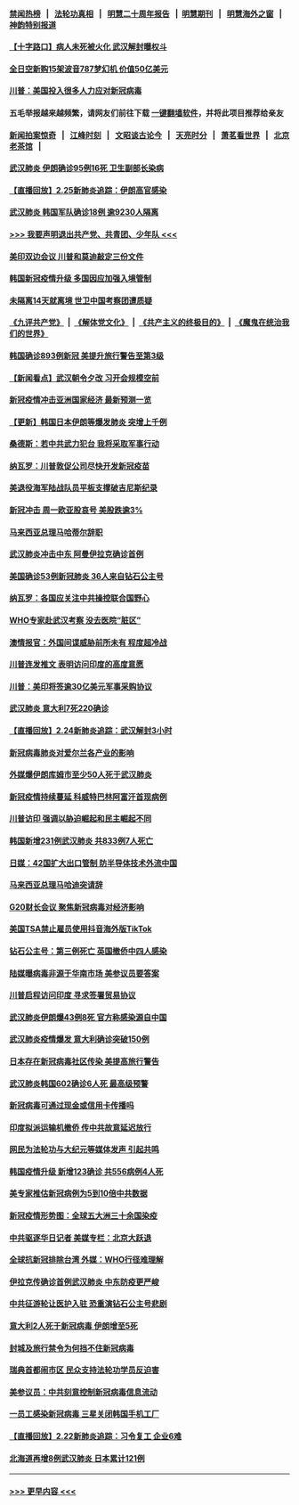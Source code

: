 #### [禁闻热榜](热点新闻.md?=0)  &nbsp;&nbsp;|&nbsp;&nbsp; [法轮功真相](https://github.com/gfw-breaker/truth/blob/master/README.md?=0) &nbsp;&nbsp;|&nbsp;&nbsp; [明慧二十周年报告](https://github.com/gfw-breaker/mh-reports/blob/master/README.md?=0) &nbsp;&nbsp;|&nbsp;&nbsp;[明慧期刊](https://github.com/gfw-breaker/mh-qikan) &nbsp;&nbsp;|&nbsp;&nbsp; [明慧海外之窗](https://github.com/gfw-breaker/mh-news/blob/master/README.md?=0) &nbsp;&nbsp;|&nbsp;&nbsp; [神韵特别报道](https://github.com/gfw-breaker/mh-news/blob/master/shenyun.md?=0)
#### [【十字路口】病人未死被火化 武汉解封曝权斗](../pages/nsc418/n11893784.md?t=02260201) 
#### [全日空新购15架波音787梦幻机 价值50亿美元](../pages/nsc418/n11895154.md?t=02260201) 
#### [川普：美国投入很多人力应对新冠病毒](../pages/nsc418/n11894977.md?t=02260201) 
#### 五毛举报越来越频繁，请网友们前往下载 [一键翻墙软件](https://github.com/gfw-breaker/ssr-accounts)，并将此项目推荐给亲友
#### [新闻拍案惊奇](https://github.com/gfw-breaker/banned-news/blob/master/pages/link4.md) &nbsp;&nbsp;|&nbsp;&nbsp; [江峰时刻](https://github.com/gfw-breaker/banned-news/blob/master/pages/link4.md) &nbsp;&nbsp;|&nbsp;&nbsp; [文昭谈古论今](https://github.com/gfw-breaker/banned-news/blob/master/pages/link4.md) &nbsp;&nbsp;|&nbsp;&nbsp; [天亮时分](https://github.com/gfw-breaker/banned-news/blob/master/pages/link4.md) &nbsp;&nbsp;|&nbsp;&nbsp; [萧茗看世界](https://github.com/gfw-breaker/banned-news/blob/master/pages/link4.md) &nbsp;&nbsp;|&nbsp;&nbsp; [北京老茶馆](https://github.com/gfw-breaker/banned-news/blob/master/pages/link4.md) &nbsp;&nbsp;|&nbsp;&nbsp; 
#### [武汉肺炎 伊朗确诊95例16死 卫生副部长染病](../pages/nsc418/n11894906.md?t=02260201) 
#### [【直播回放】2.25新肺炎追踪：伊朗高官感染](../pages/nsc418/n11894749.md?t=02260201) 
#### [武汉肺炎 韩国军队确诊18例 逾9230人隔离](../pages/nsc418/n11894703.md?t=02260201) 
#### [>>> 我要声明退出共产党、共青团、少年队 <<<](https://github.com/begood0513/goodnews/blob/master/quit/letter.md) 
#### [美印双边会议 川普和莫迪敲定三份文件](../pages/nsc418/n11894247.md?t=02260201) 
#### [韩国新冠疫情升级 多国因应加强入境管制](../pages/nsc418/n11894334.md?t=02260201) 
#### [未隔离14天就离境 世卫中国考察团遭质疑](../pages/nsc418/n11893756.md?t=02260201) 
#### [《九评共产党》](https://github.com/begood0513/9ping.md/blob/master/README.md) &nbsp;|&nbsp; [《解体党文化》](../../../../jtdwh.md/blob/master/README.md)  &nbsp;|&nbsp; [《共产主义的终极目的》](../../../../gczydzjmd.md/blob/master/README.md) &nbsp;|&nbsp; [《魔鬼在统治我们的世界》](../../../../mgztzwmdsj.md/blob/master/README.md) 
#### [韩国确诊893例新冠 美提升旅行警告至第3级](../pages/nsc418/n11893662.md?t=02260201) 
#### [【新闻看点】武汉朝令夕改 习开会规模空前](../pages/nsc418/n11892858.md?t=02260201) 
#### [新冠疫情冲击亚洲国家经济 最新预测一览](../pages/nsc418/n11893339.md?t=02260201) 
#### [【更新】韩国日本伊朗等爆发肺炎 突增上千例](../pages/nsc418/n11890652.md?t=02260201) 
#### [桑德斯：若中共武力犯台 我将采取军事行动](../pages/nsc418/n11893282.md?t=02260201) 
#### [纳瓦罗：川普敦促公司尽快开发新冠疫苗](../pages/nsc418/n11893211.md?t=02260201) 
#### [美退役海军陆战队员平板支撑破吉尼斯纪录](../pages/nsc418/n11893022.md?t=02260201) 
#### [新冠冲击 周一欧亚股哀号 美股跌逾3%](../pages/nsc418/n11892648.md?t=02260201) 
#### [马来西亚总理马哈蒂尔辞职](../pages/nsc418/n11892792.md?t=02260201) 
#### [武汉肺炎冲击中东 阿曼伊拉克确诊首例](../pages/nsc418/n11892871.md?t=02260201) 
#### [美国确诊53例新冠肺炎 36人来自钻石公主号](../pages/nsc418/n11892877.md?t=02260201) 
#### [纳瓦罗：各国应关注中共操控联合国野心](../pages/nsc418/n11892856.md?t=02260201) 
#### [WHO专家赴武汉考察 没去医院“脏区”](../pages/nsc418/n11892736.md?t=02260201) 
#### [澳情报官：外国间谍威胁前所未有 程度超冷战](../pages/nsc418/n11892672.md?t=02260201) 
#### [川普连发推文 表明访问印度的高度意愿](../pages/nsc418/n11891927.md?t=02260201) 
#### [川普：美印将签逾30亿美元军事采购协议](../pages/nsc418/n11892494.md?t=02260201) 
#### [武汉肺炎 意大利7死220确诊](../pages/nsc418/n11892166.md?t=02260201) 
#### [【直播回放】2.24新肺炎追踪：武汉解封3小时](../pages/nsc418/n11892242.md?t=02260201) 
#### [新冠病毒肺炎对爱尔兰各产业的影响](../pages/nsc418/n11892328.md?t=02260201) 
#### [外媒爆伊朗库姆市至少50人死于武汉肺炎](../pages/nsc418/n11891996.md?t=02260201) 
#### [新冠疫情持续蔓延 科威特巴林阿富汗首现病例](../pages/nsc418/n11892052.md?t=02260201) 
#### [川普访印 强调以胁迫崛起和民主崛起不同](../pages/nsc418/n11891855.md?t=02260201) 
#### [韩国新增231例武汉肺炎 共833例7人死亡](../pages/nsc418/n11891919.md?t=02260201) 
#### [日媒：42国扩大出口管制 防半导体技术外流中国](../pages/nsc418/n11891730.md?t=02260201) 
#### [马来西亚总理马哈迪突请辞](../pages/nsc418/n11891521.md?t=02260201) 
#### [G20财长会议 聚焦新冠病毒对经济影响](../pages/nsc418/n11890400.md?t=02260201) 
#### [美国TSA禁止雇员使用抖音海外版TikTok](../pages/nsc418/n11890500.md?t=02260201) 
#### [钻石公主号：第三例死亡 英国撤侨中四人感染](../pages/nsc418/n11890293.md?t=02260201) 
#### [陆媒曝病毒非源于华南市场 美参议员要答案](../pages/nsc418/n11890306.md?t=02260201) 
#### [川普启程访问印度 寻求签署贸易协议](../pages/nsc418/n11890275.md?t=02260201) 
#### [武汉肺炎伊朗爆43例8死 官方称感染源自中国](../pages/nsc418/n11890128.md?t=02260201) 
#### [武汉肺炎疫情爆发 意大利确诊突破150例](../pages/nsc418/n11889926.md?t=02260201) 
#### [日本存在新冠病毒社区传染 美提高旅行警告](../pages/nsc418/n11889917.md?t=02260201) 
#### [武汉肺炎韩国602确诊6人死 最高级预警](../pages/nsc418/n11889715.md?t=02260201) 
#### [新冠病毒可通过现金或信用卡传播吗](../pages/nsc418/n11886629.md?t=02260201) 
#### [印度拟派运输机撤侨 传中共故意延迟放行](../pages/nsc418/n11889362.md?t=02260201) 
#### [网民为法轮功与大纪元等媒体发声 引起共鸣](../pages/nsc418/n11889143.md?t=02260201) 
#### [韩国疫情升级 新增123确诊 共556病例4人死](../pages/nsc418/n11888882.md?t=02260201) 
#### [美专家推估新冠病例为5到10倍中共数据](../pages/nsc418/n11884404.md?t=02260201) 
#### [新冠疫情形势图：全球五大洲三十余国染疫](../pages/nsc418/n11888454.md?t=02260201) 
#### [中共驱逐华日记者 美媒专栏：北京大跃退](../pages/nsc418/n11888453.md?t=02260201) 
#### [全球抗新冠排除台湾 外媒：WHO行径难理解](../pages/nsc418/n11888248.md?t=02260201) 
#### [伊拉克传确诊首例武汉肺炎 中东防疫更严峻](../pages/nsc418/n11888333.md?t=02260201) 
#### [中共征游轮让医护入驻 恐重演钻石公主号悲剧](../pages/nsc418/n11888077.md?t=02260201) 
#### [意大利2人死于新冠病毒 伊朗增至5死](../pages/nsc418/n11888083.md?t=02260201) 
#### [封城及旅行禁令为何挡不住新冠病毒](../pages/nsc418/n11888067.md?t=02260201) 
#### [瑞典首都闹市区 民众支持法轮功学员反迫害](../pages/nsc418/n11886192.md?t=02260201) 
#### [美参议员：中共刻意控制新冠病毒信息流动](../pages/nsc418/n11887949.md?t=02260201) 
#### [一员工感染新冠病毒 三星关闭韩国手机工厂](../pages/nsc418/n11887983.md?t=02260201) 
#### [【直播回放】2.22新肺炎追踪：习令复工 企业6难](../pages/nsc418/n11887888.md?t=02260201) 
#### [北海道再增8例武汉肺炎 日本累计121例](../pages/nsc418/n11887417.md?t=02260201) 

----
#### [ >>> 更早内容 <<< ](../indexes/nsc418-earlier.md)
